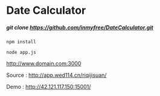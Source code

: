 #  Date Calculator 

##### git clone https://github.com/inmyfree/DateCalculator.git


`npm install`

`node app.js`

http://www.domain.com:3000

Source : http://app.wed114.cn/riqijisuan/

Demo : http://42.121.117.150:15001/

